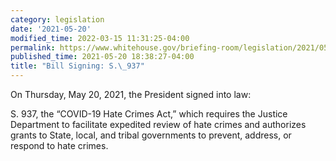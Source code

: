 ```yaml
---
category: legislation
date: '2021-05-20'
modified_time: 2022-03-15 11:31:25-04:00
permalink: https://www.whitehouse.gov/briefing-room/legislation/2021/05/20/bill-signing-s-937/
published_time: 2021-05-20 18:38:27-04:00
title: "Bill Signing: S.\_937"
---
```

 
On Thursday, May 20, 2021, the President signed into law:

S. 937, the “COVID-19 Hate Crimes Act,” which requires the Justice
Department to facilitate expedited review of hate crimes and authorizes
grants to State, local, and tribal governments to prevent, address, or
respond to hate crimes.
